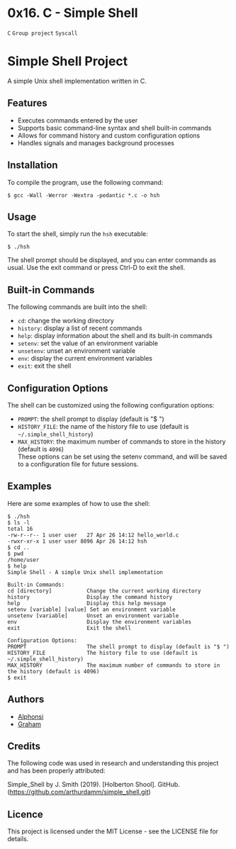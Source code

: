 # 0x16. C - Simple Shell <br/>
`C`
`Group project`
`Syscall`

# Simple Shell Project

A simple Unix shell implementation written in C.

## Features
- Executes commands entered by the user
- Supports basic command-line syntax and shell built-in     commands
- Allows for command history and custom configuration options
- Handles signals and manages background processes

## Installation

To compile the program, use the following command:

`$ gcc -Wall -Werror -Wextra -pedantic *.c -o hsh`

## Usage
To start the shell, simply run the `hsh` executable:

`$ ./hsh`

The shell prompt should be displayed, and you can enter commands as usual. Use the exit command or press Ctrl-D to exit the shell.

## Built-in Commands
The following commands are built into the shell:

- `cd`: change the working directory
- `history`: display a list of recent commands
- `help`: display information about the shell and its built-in commands
- `setenv`: set the value of an environment variable
- `unsetenv`: unset an environment variable
- `env`: display the current environment variables
- `exit`: exit the shell

## Configuration Options
The shell can be customized using the following configuration options:

- `PROMPT`: the shell prompt to display (default is "$ ")
- `HISTORY_FILE`: the name of the history file to use (default is `~/.simple_shell_history`)
- `MAX_HISTORY`: the maximum number of commands to store in the history (default is `4096`)</br>
These options can be set using the setenv command, and will be saved to a configuration file for future sessions.

## Examples
Here are some examples of how to use the shell:

```
$ ./hsh
$ ls -l
total 16
-rw-r--r-- 1 user user   27 Apr 26 14:12 hello_world.c
-rwxr-xr-x 1 user user 8096 Apr 26 14:12 hsh
$ cd ..
$ pwd
/home/user
$ help
Simple Shell - A simple Unix shell implementation

Built-in Commands:
cd [directory]           Change the current working directory
history                  Display the command history
help                     Display this help message
setenv [variable] [value] Set an environment variable
unsetenv [variable]      Unset an environment variable
env                      Display the environment variables
exit                     Exit the shell

Configuration Options:
PROMPT                   The shell prompt to display (default is "$ ")
HISTORY_FILE             The history file to use (default is ~/.simple_shell_history)
MAX_HISTORY              The maximum number of commands to store in the history (default is 4096)
$ exit

```

## Authors
- [Alphonsi](https://github.com/alphonsi)
- [Graham](https://github.com/olusiekwin)

## Credits
The following code was used in research and understanding  this project and has been properly attributed:

Simple_Shell by J. Smith (2019). [Holberton Shool]. GitHub. (https://github.com/arthurdamm/simple_shell.git)

## Licence
This project is licensed under the MIT License - see the LICENSE file for details.